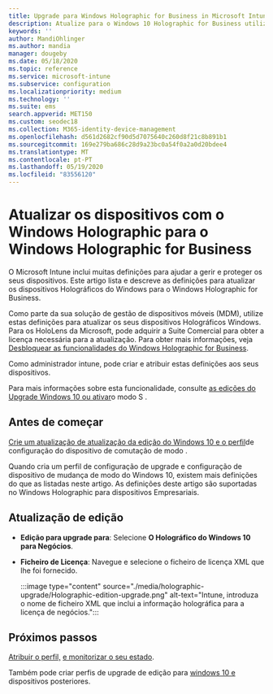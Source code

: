 ```yaml
---
title: Upgrade para Windows Holographic for Business in Microsoft Intune - Azure Microsoft Docs
description: Atualize para o Windows 10 Holographic for Business utilizando um perfil de configuração do dispositivo no Microsoft Intune.
keywords: ''
author: MandiOhlinger
ms.author: mandia
manager: dougeby
ms.date: 05/18/2020
ms.topic: reference
ms.service: microsoft-intune
ms.subservice: configuration
ms.localizationpriority: medium
ms.technology: ''
ms.suite: ems
search.appverid: MET150
ms.custom: seodec18
ms.collection: M365-identity-device-management
ms.openlocfilehash: d561d2682cf90d5d7075640c260d8f21c8b891b1
ms.sourcegitcommit: 169e279ba686c28d9a23bc0a54f0a2a0d20bdee4
ms.translationtype: MT
ms.contentlocale: pt-PT
ms.lasthandoff: 05/19/2020
ms.locfileid: "83556120"
---
```

# <a name="upgrade-devices-running-windows-holographic-to-windows-holographic-for-business"></a>Atualizar os dispositivos com o Windows Holographic para o Windows Holographic for Business

O Microsoft Intune inclui muitas definições para ajudar a gerir e proteger os seus dispositivos. Este artigo lista e descreve as definições para atualizar os dispositivos Holográficos do Windows para o Windows Holographic for Business.

Como parte da sua solução de gestão de dispositivos móveis (MDM), utilize estas definições para atualizar os seus dispositivos Holográficos Windows. Para os HoloLens da Microsoft, pode adquirir a Suite Comercial para obter a licença necessária para a atualização. Para obter mais informações, veja [Desbloquear as funcionalidades do Windows Holographic for Business](https://docs.microsoft.com/hololens/hololens1-upgrade-enterprise).

Como administrador intune, pode criar e atribuir estas definições aos seus dispositivos.

Para mais informações sobre esta funcionalidade, consulte [as edições do Upgrade Windows 10 ou ativar](edition-upgrade-configure-windows-10.md)o modo S .

## <a name="before-you-begin"></a>Antes de começar

[Crie um atualização de atualização da edição do Windows 10 e o perfil](edition-upgrade-configure-windows-10.md#create-the-profile)de configuração do dispositivo de comutação de modo .

Quando cria um perfil de configuração de upgrade e configuração de dispositivo de mudança de modo do Windows 10, existem mais definições do que as listadas neste artigo. As definições deste artigo são suportadas no Windows Holographic para dispositivos Empresariais.

## <a name="edition-upgrade"></a>Atualização de edição

- **Edição para upgrade para**: Selecione **O Holográfico do Windows 10 para Negócios**.
- **Ficheiro de Licença**: Navegue e selecione o ficheiro de licença XML que lhe foi fornecido.

  :::image type="content" source="./media/holographic-upgrade/Holographic-edition-upgrade.png" alt-text="Intune, introduza o nome de ficheiro XML que inclui a informação holográfica para a licença de negócios.":::

## <a name="next-steps"></a>Próximos passos

[Atribuir o perfil,](device-profile-assign.md) [e monitorizar o seu estado](device-profile-monitor.md).

Também pode criar perfis de upgrade de edição para [windows 10 e](edition-upgrade-windows-settings.md) dispositivos posteriores.
